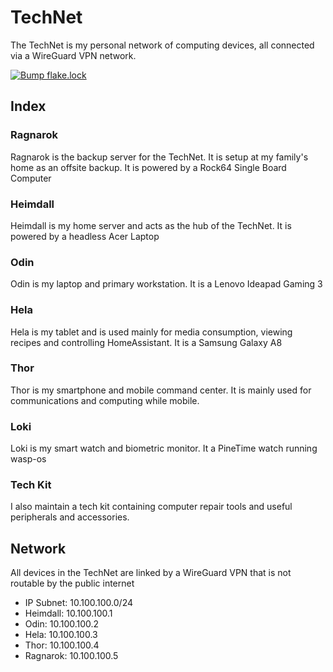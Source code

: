 # TechNet

The TechNet is my personal network of computing devices, all connected via a WireGuard VPN network. 

[![Bump flake.lock](https://github.com/BeatLink/TechNet/actions/workflows/main.yml/badge.svg)](https://github.com/BeatLink/TechNet/actions/workflows/main.yml)

## Index

### Ragnarok
Ragnarok is the backup server for the TechNet. It is setup at my family's home as an offsite backup. It is powered by a Rock64 Single Board Computer

### Heimdall
Heimdall is my home server and acts as the hub of the TechNet. It is powered by a headless Acer Laptop

### Odin
Odin is my laptop and primary workstation. It is a Lenovo Ideapad Gaming 3

### Hela
Hela is my tablet and is used mainly for media consumption, viewing recipes and controlling HomeAssistant. It is a Samsung Galaxy A8

### Thor
Thor is my smartphone and mobile command center. It is mainly used for communications and computing while mobile. 

### Loki
Loki is my smart watch and biometric monitor. It a PineTime watch running wasp-os

### Tech Kit
I also maintain a tech kit containing computer repair tools and useful peripherals and accessories. 

## Network

All devices in the TechNet are linked by a WireGuard VPN that is not routable by the public internet

* IP Subnet:    10.100.100.0/24
* Heimdall:     10.100.100.1 
* Odin:         10.100.100.2
* Hela:         10.100.100.3
* Thor:         10.100.100.4
* Ragnarok:     10.100.100.5